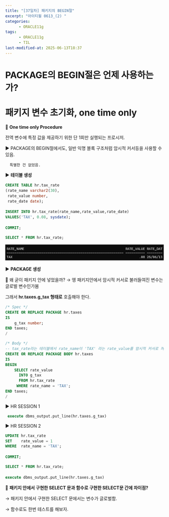 ```yaml
---
title: "[37일차] 패키지의 BEGIN절"
excerpt: "아이티윌 0613_(2) "
categories:
      - ORACLE11g
tags:
      - ORACLE11g
      - TIL
last-modified-at: 2025-06-13T18:37
---
```


# PACKAGE의 BEGIN절은 언제 사용하는 가?

# 패키지 변수 초기화, one time only

📍 **One time only Procedure**

  전역 변수에 특정 값을 제공하기 위한 단 1회만 실행되는 프로시저.

▶️ PACKAGE의 BEGIN절에서도, 일반 익명 블록 구조처럼  암시적 커서등을 사용할 수 있음.

      특별한 건 없었음.

▶️ **테이블 생성**

```sql
CREATE TABLE hr.tax_rate
(rate_name varchar2(30),
 rate_value number,
 rate_date date);
 
INSERT INTO hr.tax_rate(rate_name,rate_value,rate_date)
VALUES('TAX', 0.08, sysdate);

COMMIT;
```

```sql
SELECT * FROM hr.tax_rate;
```

![image.png](/assets/20250613/1.png)

▶️ **PACKAGE 생성**

📍 왜 굳이 패키지 안에 넣었을까? → 엥 패키지안에서 암시적 커서로 불러들여진 변수는 글로벌 변수인가봄

그래서 **hr.taxes.g_tax 형태로** 호출해야 한다. 

```sql
/* Spec */
CREATE OR REPLACE PACKAGE hr.taxes
IS
    g_tax number;
END taxes;
/
```

```sql
/* Body */
-- tax_rate라는 테이블에서 rate_name이 'TAX' 라는 rate_value를 암시적 커서로 꺼내는 작업.
CREATE OR REPLACE PACKAGE BODY hr.taxes
IS
BEGIN
    SELECT rate_value
      INTO g_tax
      FROM hr.tax_rate
     WHERE rate_name = 'TAX'; 
END taxes;
/
```

▶️ HR SESSION 1

```sql
 execute dbms_output.put_line(hr.taxes.g_tax)
```

▶️ HR SESSION 2

```sql
UPDATE hr.tax_rate
SET    rate_value = 1
WHERE  rate_name = 'TAX';

COMMIT;
```

```sql
SELECT * FROM hr.tax_rate;

execute dbms_output.put_line(hr.taxes.g_tax)
```

📍 **패키지 안에서 구현한 SELECT 문과 함수로 구현한 SELECT문 간에 차이점?**

→ 패키지 안에서 구현한 SELECT 문에서는 변수가 글로벌함.

→ 함수로도 한번 테스트를 해보자.